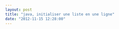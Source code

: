 ```yaml
---
layout: post
title: "java, initialiser une liste en une ligne"
date: "2012-11-15 12:28:00"
---
```

<script src="http://pastebin.com/embed_js.php?i=yv0XrvB0"></script><br /><br /><div style="height: 0; overflow: hidden;">List, Arrays, asList, Collection, Collections<br /></div>
